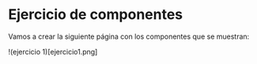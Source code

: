 # Ejercicio de componentes

Vamos a crear la siguiente página con los componentes que se muestran:

!(ejercicio 1)[ejercicio1.png]
